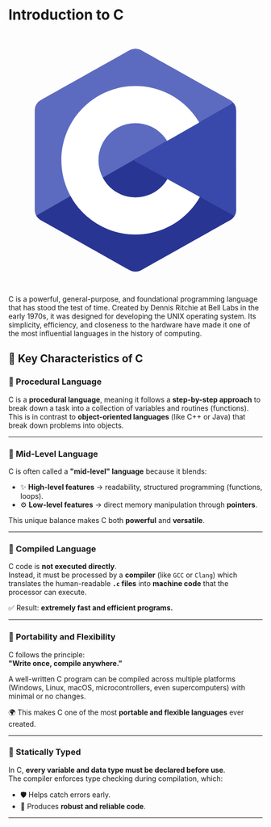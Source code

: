 # Introduction to C

<?xml version="1.0" encoding="iso-8859-1"?><!-- Generator: Adobe Illustrator 21.0.0, SVG Export Plug-In . SVG Version: 6.00 Build 0)  --><svg xmlns="http://www.w3.org/2000/svg" xmlns:xlink="http://www.w3.org/1999/xlink" viewBox="0 0 48 48" width="800px" height="800px"><g id="Layer_1"></g><g id="Layer_2"></g><g id="Layer_3"><path style="fill-rule:evenodd;clip-rule:evenodd;fill:#283593;" d="M22.903,3.286c0.679-0.381,1.515-0.381,2.193,0   c3.355,1.883,13.451,7.551,16.807,9.434C42.582,13.1,43,13.804,43,14.566c0,3.766,0,15.101,0,18.867   c0,0.762-0.418,1.466-1.097,1.847c-3.355,1.883-13.451,7.551-16.807,9.434c-0.679,0.381-1.515,0.381-2.193,0   c-3.355-1.883-13.451-7.551-16.807-9.434C5.418,34.899,5,34.196,5,33.434c0-3.766,0-15.101,0-18.867   c0-0.762,0.418-1.466,1.097-1.847C9.451,10.837,19.549,5.169,22.903,3.286z"/><path style="fill-rule:evenodd;clip-rule:evenodd;fill:#5C6BC0;" d="M5.304,34.404C5.038,34.048,5,33.71,5,33.255   c0-3.744,0-15.014,0-18.759c0-0.758,0.417-1.458,1.094-1.836c3.343-1.872,13.405-7.507,16.748-9.38   c0.677-0.379,1.594-0.371,2.271,0.008c3.343,1.872,13.371,7.459,16.714,9.331c0.27,0.152,0.476,0.335,0.66,0.576L5.304,34.404z"/><path style="fill-rule:evenodd;clip-rule:evenodd;fill:#FFFFFF;" d="M24,10c7.727,0,14,6.273,14,14s-6.273,14-14,14   s-14-6.273-14-14S16.273,10,24,10z M24,17c3.863,0,7,3.136,7,7c0,3.863-3.137,7-7,7s-7-3.137-7-7C17,20.136,20.136,17,24,17z"/><path style="fill-rule:evenodd;clip-rule:evenodd;fill:#3949AB;" d="M42.485,13.205c0.516,0.483,0.506,1.211,0.506,1.784   c0,3.795-0.032,14.589,0.009,18.384c0.004,0.396-0.127,0.813-0.323,1.127L23.593,24L42.485,13.205z"/></g></svg>

C is a powerful, general-purpose, and foundational programming language that has stood the test of time. Created by Dennis Ritchie at Bell Labs in the early 1970s, it was designed for developing the UNIX operating system. Its simplicity, efficiency, and closeness to the hardware have made it one of the most influential languages in the history of computing.

## 🌟 Key Characteristics of C

### 🔹 Procedural Language
C is a **procedural language**, meaning it follows a **step-by-step approach** to break down a task into a collection of variables and routines (functions).  
This is in contrast to **object-oriented languages** (like C++ or Java) that break down problems into objects.

---

### 🔹 Mid-Level Language
C is often called a **"mid-level" language** because it blends:
- ✨ **High-level features** → readability, structured programming (functions, loops).  
- ⚙️ **Low-level features** → direct memory manipulation through **pointers**.  

This unique balance makes C both **powerful** and **versatile**.

---

### 🔹 Compiled Language
C code is **not executed directly**.  
Instead, it must be processed by a **compiler** (like `GCC` or `Clang`) which translates the human-readable **`.c` files** into **machine code** that the processor can execute.  

✅ Result: **extremely fast and efficient programs.**

---

### 🔹 Portability and Flexibility
C follows the principle:  
**"Write once, compile anywhere."**  

A well-written C program can be compiled across multiple platforms (Windows, Linux, macOS, microcontrollers, even supercomputers) with minimal or no changes.  

🌍 This makes C one of the most **portable and flexible languages** ever created.

---

### 🔹 Statically Typed
In C, **every variable and data type must be declared before use**.  
The compiler enforces type checking during compilation, which:  
- 🛡️ Helps catch errors early.  
- 🚀 Produces **robust and reliable code**.

---
